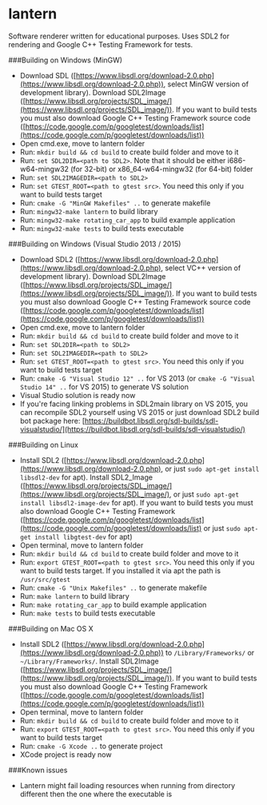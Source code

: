 lantern
=======

Software renderer written for educational purposes. Uses SDL2 for rendering and Google C++ Testing Framework for tests.

###Building on Windows (MinGW)
* Download SDL ([https://www.libsdl.org/download-2.0.php](https://www.libsdl.org/download-2.0.php)), select MinGW version of development library). Download SDL2Image ([https://www.libsdl.org/projects/SDL_image/](https://www.libsdl.org/projects/SDL_image/)). If you want to build tests you must also download Google C++ Testing Framework source code ([https://code.google.com/p/googletest/downloads/list](https://code.google.com/p/googletest/downloads/list))
* Open cmd.exe, move to lantern folder
* Run: ```mkdir build && cd build``` to create build folder and move to it
* Run: ```set SDL2DIR=<path to SDL2>```. Note that it should be either i686-w64-mingw32 (for 32-bit) or x86_64-w64-mingw32 (for 64-bit) folder
* Run: ```set SDL2IMAGEDIR=<path to SDL2>```
* Run: ```set GTEST_ROOT=<path to gtest src>```. You need this only if you want to build tests target
* Run: ```cmake -G "MinGW Makefiles" ..``` to generate makefile
* Run: ```mingw32-make lantern``` to build library
* Run: ```mingw32-make rotating_car_app``` to build example application
* Run: ```mingw32-make tests``` to build tests executable

###Building on Windows (Visual Studio 2013 / 2015)
* Download SDL2 ([https://www.libsdl.org/download-2.0.php](https://www.libsdl.org/download-2.0.php), select VC++ version of development library). Download SDL2Image ([https://www.libsdl.org/projects/SDL_image/](https://www.libsdl.org/projects/SDL_image/)). If you want to build tests you must also download Google C++ Testing Framework source code ([https://code.google.com/p/googletest/downloads/list](https://code.google.com/p/googletest/downloads/list))
* Open cmd.exe, move to lantern folder
* Run: ```mkdir build && cd build``` to create build folder and move to it
* Run: ```set SDL2DIR=<path to SDL2>```
* Run: ```set SDL2IMAGEDIR=<path to SDL2>```
* Run: ```set GTEST_ROOT=<path to gtest src>```. You need this only if you want to build tests target
* Run: ```cmake -G "Visual Studio 12" ..``` for VS 2013 (or ```cmake -G "Visual Studio 14" ..``` for VS 2015) to generate VS solution
* Visual Studio solution is ready now
* If you're facing linking problems in SDL2main library on VS 2015, you can recompile SDL2 yourself using VS 2015 or just download SDL2 build bot package here: [https://buildbot.libsdl.org/sdl-builds/sdl-visualstudio/](https://buildbot.libsdl.org/sdl-builds/sdl-visualstudio/)

###Building on Linux
* Install SDL2 ([https://www.libsdl.org/download-2.0.php](https://www.libsdl.org/download-2.0.php), or just ```sudo apt-get install libsdl2-dev``` for apt). Install SDL2_Image  ([https://www.libsdl.org/projects/SDL_image/](https://www.libsdl.org/projects/SDL_image/), or just ```sudo apt-get install libsdl2-image-dev``` for apt). If you want to build tests you must also download Google C++ Testing Framework ([https://code.google.com/p/googletest/downloads/list](https://code.google.com/p/googletest/downloads/list) or just ```sudo apt-get install libgtest-dev``` for apt)
* Open terminal, move to lantern folder
* Run: ```mkdir build && cd build``` to create build folder and move to it
* Run: ```export GTEST_ROOT=<path to gtest src>```. You need this only if you want to build tests target. If you installed it via apt the path is ```/usr/src/gtest```
* Run: ```cmake -G "Unix Makefiles" ..``` to generate makefile
* Run: ```make lantern``` to build library
* Run: ```make rotating_car_app``` to build example application
* Run: ```make tests``` to build tests executable

###Building on Mac OS X
* Install SDL2 ([https://www.libsdl.org/download-2.0.php](https://www.libsdl.org/download-2.0.php)) to ```/Library/Frameworks/``` or ```~/Library/Frameworks/```. Install SDL2Image ([https://www.libsdl.org/projects/SDL_image/](https://www.libsdl.org/projects/SDL_image/)). If you want to build tests you must also download Google C++ Testing Framework ([https://code.google.com/p/googletest/downloads/list](https://code.google.com/p/googletest/downloads/list))
* Open terminal, move to lantern folder
* Run: ```mkdir build && cd build``` to create build folder and move to it
* Run: ```export GTEST_ROOT=<path to gtest src>```. You need this only if you want to build tests target
* Run: ```cmake -G Xcode ..``` to generate project
* XCode project is ready now

###Known issues
* Lantern might fail loading resources when running from directory different then the one where the executable is
